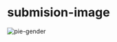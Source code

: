 # submision-image

![pie-gender](https://user-images.githubusercontent.com/56568893/159194165-26173b6a-bcd0-4822-bfd4-98db7fbece56.png)
